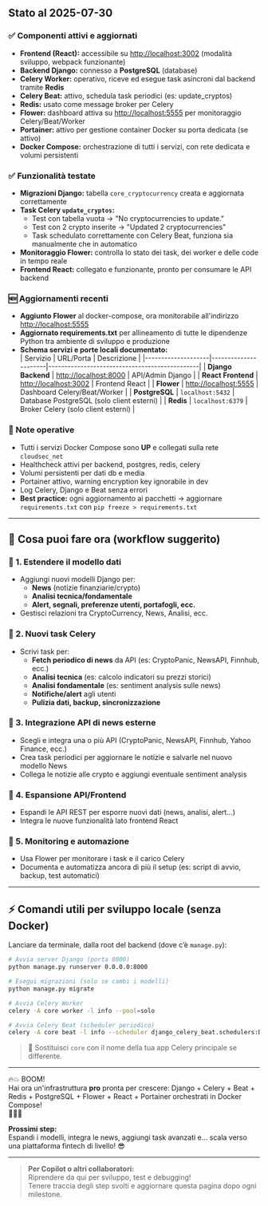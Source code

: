 ## Stato al 2025-07-30

### ✅ Componenti attivi e aggiornati
- **Frontend (React):** accessibile su [http://localhost:3002](http://localhost:3002) (modalità sviluppo, webpack funzionante)
- **Backend Django:** connesso a **PostgreSQL** (database)
- **Celery Worker:** operativo, riceve ed esegue task asincroni dal backend tramite **Redis**
- **Celery Beat:** attivo, schedula task periodici (es: update_cryptos)
- **Redis:** usato come message broker per Celery
- **Flower:** dashboard attiva su [http://localhost:5555](http://localhost:5555) per monitoraggio Celery/Beat/Worker
- **Portainer:** attivo per gestione container Docker su porta dedicata (se attivo)
- **Docker Compose:** orchestrazione di tutti i servizi, con rete dedicata e volumi persistenti

### ✅ Funzionalità testate
- **Migrazioni Django:** tabella `core_cryptocurrency` creata e aggiornata correttamente
- **Task Celery `update_cryptos`:**
  - Test con tabella vuota → "No cryptocurrencies to update."
  - Test con 2 crypto inserite → "Updated 2 cryptocurrencies"
  - Task schedulato correttamente con Celery Beat, funziona sia manualmente che in automatico
- **Monitoraggio Flower:** controlla lo stato dei task, dei worker e delle code in tempo reale
- **Frontend React:** collegato e funzionante, pronto per consumare le API backend

### 🆕 Aggiornamenti recenti
- **Aggiunto Flower** al docker-compose, ora monitorabile all'indirizzo [http://localhost:5555](http://localhost:5555)
- **Aggiornato requirements.txt** per allineamento di tutte le dipendenze Python tra ambiente di sviluppo e produzione
- **Schema servizi e porte locali documentato:**  
  | Servizio           | URL/Porta            | Descrizione                                   |
  |--------------------|----------------------|-----------------------------------------------|
  | **Django Backend** | [http://localhost:8000](http://localhost:8000) | API/Admin Django                              |
  | **React Frontend** | [http://localhost:3002](http://localhost:3002) | Frontend React                                |
  | **Flower**         | [http://localhost:5555](http://localhost:5555) | Dashboard Celery/Beat/Worker                  |
  | **PostgreSQL**     | `localhost:5432`     | Database PostgreSQL (solo client esterni)      |
  | **Redis**          | `localhost:6379`     | Broker Celery (solo client esterni)           |

### 📝 Note operative
- Tutti i servizi Docker Compose sono **UP** e collegati sulla rete `cloudsec_net`
- Healthcheck attivi per backend, postgres, redis, celery
- Volumi persistenti per dati db e media
- Portainer attivo, warning encryption key ignorabile in dev
- Log Celery, Django e Beat senza errori
- **Best practice:** ogni aggiornamento ai pacchetti → aggiornare `requirements.txt` con `pip freeze > requirements.txt`

---

## 🚦 Cosa puoi fare ora (workflow suggerito)

### 🔹 1. Estendere il modello dati
- Aggiungi nuovi modelli Django per:
  - **News** (notizie finanziarie/crypto)
  - **Analisi tecnica/fondamentale**
  - **Alert, segnali, preferenze utenti, portafogli, ecc.**
- Gestisci relazioni tra CryptoCurrency, News, Analisi, ecc.

### 🔹 2. Nuovi task Celery
- Scrivi task per:
  - **Fetch periodico di news** da API (es: CryptoPanic, NewsAPI, Finnhub, ecc.)
  - **Analisi tecnica** (es: calcolo indicatori su prezzi storici)
  - **Analisi fondamentale** (es: sentiment analysis sulle news)
  - **Notifiche/alert** agli utenti
  - **Pulizia dati, backup, sincronizzazione**

### 🔹 3. Integrazione API di news esterne
- Scegli e integra una o più API (CryptoPanic, NewsAPI, Finnhub, Yahoo Finance, ecc.)
- Crea task periodici per aggiornare le notizie e salvarle nel nuovo modello News
- Collega le notizie alle crypto e aggiungi eventuale sentiment analysis

### 🔹 4. Espansione API/Frontend
- Espandi le API REST per esporre nuovi dati (news, analisi, alert…)
- Integra le nuove funzionalità lato frontend React

### 🔹 5. Monitoring e automazione
- Usa Flower per monitorare i task e il carico Celery
- Documenta e automatizza ancora di più il setup (es: script di avvio, backup, test automatici)

---

## ⚡️ Comandi utili per sviluppo locale (senza Docker)

Lanciare da terminale, dalla root del backend (dove c’è `manage.py`):

```bash
# Avvia server Django (porta 8000)
python manage.py runserver 0.0.0.0:8000

# Esegui migrazioni (solo se cambi i modelli)
python manage.py migrate

# Avvia Celery Worker
celery -A core worker -l info --pool=solo

# Avvia Celery Beat (scheduler periodico)
celery -A core beat -l info --scheduler django_celery_beat.schedulers:DatabaseScheduler
```

> 🔹 Sostituisci `core` con il nome della tua app Celery principale se differente.

---

🔥💥 BOOM!  
Hai ora un'infrastruttura **pro** pronta per crescere: Django + Celery + Beat + Redis + PostgreSQL + Flower + React + Portainer orchestrati in Docker Compose!  
🚀🚀🚀

**Prossimi step:**  
Espandi i modelli, integra le news, aggiungi task avanzati e… scala verso una piattaforma fintech di livello! 😎

---

> **Per Copilot o altri collaboratori:**  
> Riprendere da qui per sviluppo, test e debugging!  
> Tenere traccia degli step svolti e aggiornare questa pagina dopo ogni milestone.